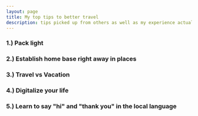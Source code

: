 ```yaml
---
layout: page
title: My top tips to better travel
description: tips picked up from others as well as my experience actually using them abroad
---
```


### 1.) Pack light
### 2.) Establish home base right away in places
### 3.) Travel vs Vacation
### 4.) Digitalize your life
### 5.) Learn to say "hi" and "thank you" in the local language

